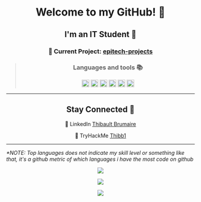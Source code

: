 <h1 align="center">Welcome to my GitHub! 👋</h1>

<h2 align="center">I'm an IT Student 📖</h2>

<h3 align="center"> 🚩 Current Project: <a href = "https://github.com/Thibb1/epitech-projects">epitech-projects</a></h3>

<blockquote  align="center">
  <h3 align="center">Languages and tools 📚</h3>
  <a href = "https://github.com/tuvtran/project-based-learning#cc"><img height="20" src="https://cdn.jsdelivr.net/npm/programming-languages-logos/src/c/c.png"></a>
  <a href = "https://www.python.org/"><img height="20" src="https://cdn.jsdelivr.net/npm/programming-languages-logos/src/python/python.png"></a>
  <a href = "https://www.markdownguide.org/basic-syntax/"><img height="20" src="https://api.nuget.org/v3-flatcontainer/westwind.aspnetcore.markdown/3.4.5/icon"></a>
  <a href = "https://code.visualstudio.com/docs/introvideos/basics"><img height="20" src="https://cdn.svgporn.com/logos/visual-studio-code.svg"></a>
  <a href = "https://www.kali.org/"><img height="20" src="https://img.icons8.com/color/240/000000/kali-linux.png"></a>
  <a href = "https://www.perltutorial.org/"><img height="20" src="https://cdn.svgporn.com/logos/perl.svg"></a>
</blockquote>

---

<h2 align="center">Stay Connected 💬</h2>

<p align="center">💼 LinkedIn <a href = "https://www.linkedin.com/in/thibault-brumaire">Thibault Brumaire</a></p>

<p align="center">🔐 TryHackMe <a href = "https://www.tryhackme.com/p/Thibb1">Thibb1</a></p>

---

<i>*NOTE: Top languages does not indicate my skill level or something like that, it's a github metric of which languages i have the most code on github</i>

<p align="center">
  <a href="https://github.com/thibb1">
    <img src="https://github-readme-stats.vercel.app/api?username=thibb1&show_icons=true&count_private=true&cache_seconds=1800&icon_color=2d77dc&title_color=2d77dc&text_color=ffffff&bg_color=0d1117" />
  </a>
</p>

<p align="center">
  <a href="https://github.com/thibb1">
    <img src="https://github-readme-stats.vercel.app/api/top-langs/?username=thibb1&layout=compact&icon_color=2d77dc&title_color=2d77dc&text_color=ffffff&bg_color=0d1117" />
  </a>
</p>

<p align="center">
  <a href="https://github.com/thibb1">
    <img src="https://github-readme-stats.vercel.app/api/wakatime?username=Thibb1&title_color=2d77dc&bg_color=0d1117&text_color=ffffff" />
  </a>
</p>
